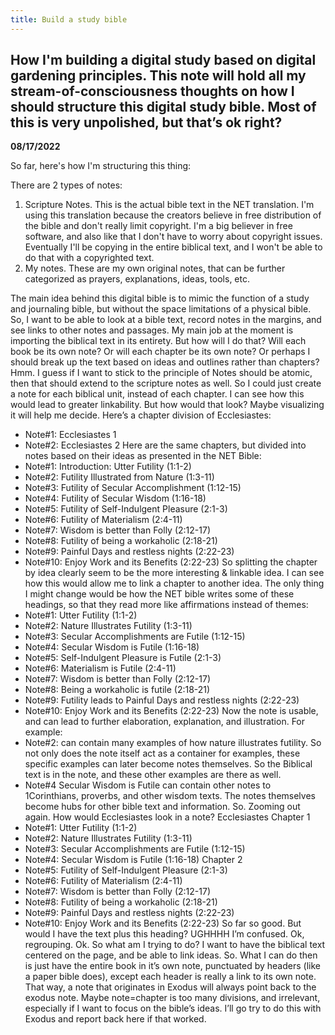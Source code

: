 ```yaml
---
title: Build a study bible
---
```


How I'm building a digital study based on digital gardening principles. This note will hold all my stream-of-consciousness thoughts on how I should structure this digital study bible. Most of this is very unpolished, but that’s ok right? 
---

**08/17/2022**

So far, here's how I'm structuring this thing:

There are 2 types of notes:

1. Scripture Notes. This is the actual bible text in the NET translation. I'm using this translation because the creators believe in free distribution of the bible and don't really limit copyright. I'm a big believer in free software, and also like that I don't have to worry about copyright issues. Eventually I'll be copying in the entire biblical text, and I won't be able to do that with a copyrighted text. 
2. My notes. These are my own original notes, that can be further categorized as prayers, explanations, ideas, tools, etc. 

The main idea behind this digital bible is to mimic the function of a study and journaling bible, but without the space limitations of a physical bible. So, I want to be able to look at a bible text, record notes in the margins, and see links to other notes and passages. 
My main job at the moment is importing the biblical text in its entirety. 
But how will I do that? Will each book be its own note? Or will each chapter be its own note? Or perhaps I should break up the text based on ideas and outlines rather than chapters? 
Hmm. 
I guess if I want to stick to the principle of Notes should be atomic, then that should extend to the scripture notes as well. So I could just create a note for each biblical unit, instead of each chapter. I can see how this would lead to greater linkability. 
But how would that look? Maybe visualizing it will help me decide. 
Here’s a chapter division of Ecclesiastes: 
-	Note#1: Ecclesiastes 1
-	Note#2: Ecclesiastes 2
Here are the same chapters, but divided into notes based on their ideas as presented in the NET Bible: 
-	Note#1: Introduction: Utter Futility (1:1-2)
-	Note#2: Futility Illustrated from Nature (1:3-11)
-	Note#3: Futility of Secular Accomplishment (1:12-15)
-	Note#4: Futility of Secular Wisdom (1:16-18)
-	Note#5: Futility of Self-Indulgent Pleasure (2:1-3)
-	Note#6: Futility of Materialism (2:4-11)
-	Note#7: Wisdom is better than Folly (2:12-17)
-	Note#8: Futility of being a workaholic (2:18-21)
-	Note#9: Painful Days and restless nights (2:22-23)
-	Note#10: Enjoy Work and its Benefits (2:22-23)
So splitting the chapter by idea clearly seem to be the more interesting & linkable idea. I can see how this would allow me to link a chapter to another idea. The only thing I might change would be how the NET bible writes some of these headings, so that they read more like affirmations instead of themes:
-	Note#1: Utter Futility (1:1-2)
-	Note#2: Nature Illustrates Futility (1:3-11)
-	Note#3: Secular Accomplishments are Futile (1:12-15)
-	Note#4: Secular Wisdom is Futile (1:16-18)
-	Note#5: Self-Indulgent Pleasure is Futile (2:1-3)
-	Note#6: Materialism is Futile (2:4-11)
-	Note#7: Wisdom is better than Folly (2:12-17)
-	Note#8: Being a workaholic is futile (2:18-21)
-	Note#9: Futility leads to Painful Days and restless nights (2:22-23)
-	Note#10: Enjoy Work and its Benefits (2:22-23)
Now the note is usable, and can lead to further elaboration, explanation, and illustration. For example: 
-	Note#2: can contain many examples of how nature illustrates futility. So not only does the note itself act as a container for examples, these specific examples can later become notes themselves. So the Biblical text is in the note, and these other examples are there as well.
-	Note#4 Secular Wisdom is Futile can contain other notes to 1Corinthians, proverbs, and other wisdom texts. 
The notes themselves become hubs for other bible text and information. 
So. Zooming out again. How would Ecclesiastes look in a note?
Ecclesiastes
Chapter 1
-	Note#1: Utter Futility (1:1-2)
-	Note#2: Nature Illustrates Futility (1:3-11)
-	Note#3: Secular Accomplishments are Futile (1:12-15)
-	Note#4: Secular Wisdom is Futile (1:16-18)
Chapter 2
-	Note#5: Futility of Self-Indulgent Pleasure (2:1-3)
-	Note#6: Futility of Materialism (2:4-11)
-	Note#7: Wisdom is better than Folly (2:12-17)
-	Note#8: Futility of being a workaholic (2:18-21)
-	Note#9: Painful Days and restless nights (2:22-23)
-	Note#10: Enjoy Work and its Benefits (2:22-23)
So far so good. But would I have the text plus this heading? UGHHHH I’m confused. 
Ok, regrouping. 
Ok. 
So what am I trying to do? I want to have the biblical text centered on the page, and be able to link ideas. So. What I can do then is just have the entire book in it’s own note, punctuated by headers (like a paper bible does), except each header is really a link to its own note. That way, a note that originates in Exodus will always point back to the exodus note. 
Maybe note=chapter is too many divisions, and irrelevant, especially if I want to focus on the bible’s ideas. 
I’ll go try to do this with Exodus and report back here if that worked. 
